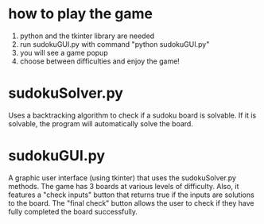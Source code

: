 # how to play the game
1. python and the tkinter library are needed
2. run sudokuGUI.py with command "python sudokuGUI.py"
3. you will see a game popup
4. choose between difficulties and enjoy the game!

# sudokuSolver.py

Uses a backtracking algorithm to check if a sudoku board is solvable. If it is solvable, the program will automatically solve the board.

# sudokuGUI.py

A graphic user interface (using tkinter) that uses the sudokuSolver.py methods.
The game has 3 boards at various levels of difficulty. 
Also, it features a "check inputs" button that returns true if the inputs are solutions to the board.
The "final check" button allows the user to check if they have fully completed the board successfully.
